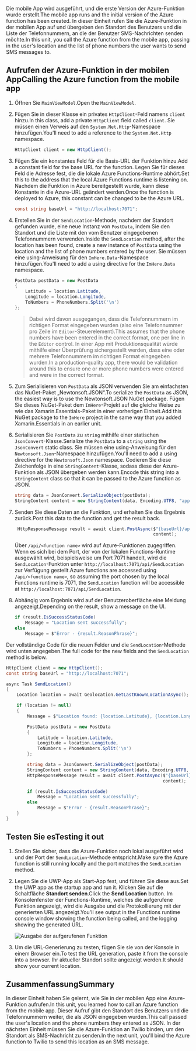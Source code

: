 <span data-ttu-id="c173f-101">Die mobile App wird ausgeführt, und die erste Version der Azure-Funktion wurde erstellt.</span><span class="sxs-lookup"><span data-stu-id="c173f-101">The mobile app runs and the initial version of the Azure function has been created.</span></span> <span data-ttu-id="c173f-102">In dieser Einheit rufen Sie die Azure-Funktion in der mobilen App auf und übergeben den Standort des Benutzers und die Liste der Telefonnummern, an die der Benutzer SMS-Nachrichten senden möchte.</span><span class="sxs-lookup"><span data-stu-id="c173f-102">In this unit, you call the Azure function from the mobile app, passing in the user's location and the list of phone numbers the user wants to send SMS messages to.</span></span>

## <a name="calling-the-azure-function-from-the-mobile-app"></a><span data-ttu-id="c173f-103">Aufrufen der Azure-Funktion in der mobilen App</span><span class="sxs-lookup"><span data-stu-id="c173f-103">Calling the Azure function from the mobile app</span></span>

1. <span data-ttu-id="c173f-104">Öffnen Sie `MainViewModel`.</span><span class="sxs-lookup"><span data-stu-id="c173f-104">Open the `MainViewModel`.</span></span>

1. <span data-ttu-id="c173f-105">Fügen Sie in dieser Klasse ein privates `HttpClient`-Feld namens `client` hinzu.</span><span class="sxs-lookup"><span data-stu-id="c173f-105">In this class, add a private `HttpClient` field called `client`.</span></span> <span data-ttu-id="c173f-106">Sie müssen einen Verweis auf den `System.Net.Http`-Namespace hinzufügen.</span><span class="sxs-lookup"><span data-stu-id="c173f-106">You'll need to add a reference to the `System.Net.Http` namespace.</span></span>

    ```cs
    HttpClient client = new HttpClient();
    ```

1. <span data-ttu-id="c173f-107">Fügen Sie ein konstantes Feld für die Basis-URL der Funktion hinzu.</span><span class="sxs-lookup"><span data-stu-id="c173f-107">Add a constant field for the base URL for the function.</span></span> <span data-ttu-id="c173f-108">Legen Sie für dieses Feld die Adresse fest, die die lokale Azure Functions-Runtime abhört.</span><span class="sxs-lookup"><span data-stu-id="c173f-108">Set this to the address that the local Azure Functions runtime is listening on.</span></span> <span data-ttu-id="c173f-109">Nachdem die Funktion in Azure bereitgestellt wurde, kann diese Konstante in die Azure-URL geändert werden.</span><span class="sxs-lookup"><span data-stu-id="c173f-109">Once the function is deployed to Azure, this constant can be changed to be the Azure URL.</span></span>

    ```cs
    const string baseUrl = "http://localhost:7071";
    ```

1. <span data-ttu-id="c173f-110">Erstellen Sie in der `SendLocation`-Methode, nachdem der Standort gefunden wurde, eine neue Instanz von `PostData`, indem Sie den Standort und die Liste mit den vom Benutzer eingegebenen Telefonnummern verwenden.</span><span class="sxs-lookup"><span data-stu-id="c173f-110">Inside the `SendLocation` method, after the location has been found, create a new instance of `PostData` using the location and the list of phone numbers entered by the user.</span></span> <span data-ttu-id="c173f-111">Sie müssen eine using-Anweisung für den `ImHere.Data`-Namespace hinzufügen.</span><span class="sxs-lookup"><span data-stu-id="c173f-111">You'll need to add a using directive for the `ImHere.Data` namespace.</span></span>

    ```cs
    PostData postData = new PostData
    {
        Latitude = location.Latitude,
        Longitude = location.Longitude,
        ToNumbers = PhoneNumbers.Split('\n')
    };
    ```

    > <span data-ttu-id="c173f-112">Dabei wird davon ausgegangen, dass die Telefonnummern im richtigen Format eingegeben wurden (also eine Telefonnummer pro Zeile im `Editor`-Steuerelement).</span><span class="sxs-lookup"><span data-stu-id="c173f-112">This assumes that the phone numbers have been entered in the correct format, one per line in the `Editor` control.</span></span> <span data-ttu-id="c173f-113">In einer App mit Produktionsqualität würde mithilfe einer Überprüfung sichergestellt werden, dass eine oder mehrere Telefonnummern im richtigen Format eingegeben wurden.</span><span class="sxs-lookup"><span data-stu-id="c173f-113">In a production-quality app, there would be validation around this to ensure one or more phone numbers were entered and were in the correct format.</span></span>

1. <span data-ttu-id="c173f-114">Zum Serialisieren von `PostData` als JSON verwenden Sie am einfachsten das NuGet-Paket „Newtonsoft.JSON“.</span><span class="sxs-lookup"><span data-stu-id="c173f-114">To serialize the `PostData` as JSON, the easiest way is to use the Newtonsoft.JSON NuGet package.</span></span> <span data-ttu-id="c173f-115">Fügen Sie dieses NuGet-Paket dem `ImHere`-Projekt auf die gleiche Weise zu wie das Xamarin.Essentials-Paket in einer vorherigen Einheit.</span><span class="sxs-lookup"><span data-stu-id="c173f-115">Add this NuGet package to the `ImHere` project in the same way that you added Xamarin.Essentials in an earlier unit.</span></span>

1. <span data-ttu-id="c173f-116">Serialisieren Sie `PostData` zu `string` mithilfe einer statischen `JsonConvert`-Klasse.</span><span class="sxs-lookup"><span data-stu-id="c173f-116">Serialize the `PostData` to a `string` using the `JsonConvert` static class.</span></span> <span data-ttu-id="c173f-117">Sie müssen eine using-Anweisung für den `Newtonsoft.Json`-Namespace hinzufügen.</span><span class="sxs-lookup"><span data-stu-id="c173f-117">You'll need to add a using directive for the `Newtonsoft.Json` namespace.</span></span> <span data-ttu-id="c173f-118">Codieren Sie diese Zeichenfolge in eine `StringContent`-Klasse, sodass diese der Azure-Funktion als JSON übergeben werden kann.</span><span class="sxs-lookup"><span data-stu-id="c173f-118">Encode this string into a `StringContent` class so that it can be passed to the Azure function as JSON.</span></span>

    ```cs
    string data = JsonConvert.SerializeObject(postData);
    StringContent content = new StringContent(data, Encoding.UTF8, "application/json");
    ```

1. <span data-ttu-id="c173f-119">Senden Sie diese Daten an die Funktion, und erhalten Sie das Ergebnis zurück.</span><span class="sxs-lookup"><span data-stu-id="c173f-119">Post this data to the function and get the result back.</span></span>

   ```cs
    HttpResponseMessage result = await client.PostAsync($"{baseUrl}/api/SendLocation",
                                                        content);
   ```

   <span data-ttu-id="c173f-120">Über `/api/<function name>` wird auf Azure-Funktionen zugegriffen. Wenn es sich bei dem Port, der von der lokalen Functions-Runtime ausgewählt wird, beispielsweise um Port 7071 handelt, wird die `SendLocation`-Funktion unter `http://localhost:7071/api/SendLocation` zur Verfügung gestellt.</span><span class="sxs-lookup"><span data-stu-id="c173f-120">Azure functions are accessed using `/api/<function name>`, so assuming the port chosen by the local Functions runtime is 7071, the `SendLocation` function will be accessible at `http://localhost:7071/api/SendLocation`.</span></span>

1. <span data-ttu-id="c173f-121">Abhängig vom Ergebnis wird auf der Benutzeroberfläche eine Meldung angezeigt.</span><span class="sxs-lookup"><span data-stu-id="c173f-121">Depending on the result, show a message on the UI.</span></span>

    ```cs
    if (result.IsSuccessStatusCode)
        Message = "Location sent successfully";
    else
        Message = $"Error - {result.ReasonPhrase}";
    ```

<span data-ttu-id="c173f-122">Der vollständige Code für die neuen Felder und die `SendLocation`-Methode wird unten angegeben.</span><span class="sxs-lookup"><span data-stu-id="c173f-122">The full code for the new fields and the `SendLocation` method is below.</span></span>

```cs
HttpClient client = new HttpClient();
const string baseUrl = "http://localhost:7071";

async Task SendLocation()
{
    Location location = await Geolocation.GetLastKnownLocationAsync();

    if (location != null)
    {
        Message = $"Location found: {location.Latitude}, {location.Longitude}.";

        PostData postData = new PostData
        {
            Latitude = location.Latitude,
            Longitude = location.Longitude,
            ToNumbers = PhoneNumbers.Split('\n')
        };

        string data = JsonConvert.SerializeObject(postData);
        StringContent content = new StringContent(data, Encoding.UTF8, "application/json");
        HttpResponseMessage result = await client.PostAsync($"{baseUrl}/api/SendLocation",
                                                            content);

        if (result.IsSuccessStatusCode)
            Message = "Location sent successfully";
        else
            Message = $"Error - {result.ReasonPhrase}";
    }
}
```

## <a name="testing-it-out"></a><span data-ttu-id="c173f-123">Testen Sie es</span><span class="sxs-lookup"><span data-stu-id="c173f-123">Testing it out</span></span>

1. <span data-ttu-id="c173f-124">Stellen Sie sicher, dass die Azure-Funktion noch lokal ausgeführt wird und der Port der `SendLocation`-Methode entspricht.</span><span class="sxs-lookup"><span data-stu-id="c173f-124">Make sure the Azure function is still running locally and the port matches the `SendLocation` method.</span></span>

1. <span data-ttu-id="c173f-125">Legen Sie die UWP-App als Start-App fest, und führen Sie diese aus.</span><span class="sxs-lookup"><span data-stu-id="c173f-125">Set the UWP app as the startup app and run it.</span></span> <span data-ttu-id="c173f-126">Klicken Sie auf die Schaltfläche **Standort senden**.</span><span class="sxs-lookup"><span data-stu-id="c173f-126">Click the **Send Location** button.</span></span> <span data-ttu-id="c173f-127">Im Konsolenfenster der Functions-Runtime, welches die aufgerufene Funktion angezeigt, wird die Ausgabe und die Protokollierung mit der generierten URL angezeigt.</span><span class="sxs-lookup"><span data-stu-id="c173f-127">You'll see output in the Functions runtime console window showing the function being called, and the logging showing the generated URL.</span></span>

    ![Ausgabe der aufgerufenen Funktion](../media/6-function-called.png)

1. <span data-ttu-id="c173f-129">Um die URL-Generierung zu testen, fügen Sie sie von der Konsole in einem Browser ein.</span><span class="sxs-lookup"><span data-stu-id="c173f-129">To test the URL generation, paste it from the console into a browser.</span></span> <span data-ttu-id="c173f-130">Ihr aktueller Standort sollte angezeigt werden.</span><span class="sxs-lookup"><span data-stu-id="c173f-130">It should show your current location.</span></span>

## <a name="summary"></a><span data-ttu-id="c173f-131">Zusammenfassung</span><span class="sxs-lookup"><span data-stu-id="c173f-131">Summary</span></span>

<span data-ttu-id="c173f-132">In dieser Einheit haben Sie gelernt, wie Sie in der mobilen App eine Azure-Funktion aufrufen.</span><span class="sxs-lookup"><span data-stu-id="c173f-132">In this unit, you learned how to call an Azure function from the mobile app.</span></span> <span data-ttu-id="c173f-133">Dieser Aufruf gibt den Standort des Benutzers und die Telefonnummern weiter, die als JSON eingegeben wurden.</span><span class="sxs-lookup"><span data-stu-id="c173f-133">This call passed the user's location and the phone numbers they entered as JSON.</span></span> <span data-ttu-id="c173f-134">In der nächsten Einheit müssen Sie die Azure-Funktion an Twilio binden, um den Standort als SMS-Nachricht zu senden.</span><span class="sxs-lookup"><span data-stu-id="c173f-134">In the next unit, you'll bind the Azure function to Twilio to send this location as an SMS message.</span></span>